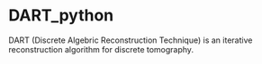 # DART_python
DART (Discrete Algebric Reconstruction Technique) is an iterative reconstruction algorithm for discrete tomography.
